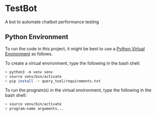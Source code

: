 # TestBot

A bot to automate chatbot performance testing

## Python Environment

To run the code in this project, it might be best to use
a [Python Virtual Environment](https://docs.python.org/3/tutorial/venv.html) as
follows.

To create a virtual environment, type the following in the bash shell:

```bash
> python3 -m venv venv
> source venv/bin/activate
> pip install -r query_tool/requirements.txt
```

To run the program(s) in the virtual environment, type the following in the bash shell:
```bash
> source venv/bin/activate
> program-name arguments...
```
